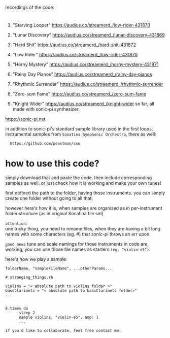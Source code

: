 recordings of the code:

#

1.  "Starving Looper"
    https://audius.co/streamerd_/low-rider-431870

2.  "Lunar Discovery"
    https://audius.co/streamerd_/lunar-discovery-431869

3.  "Hard Shit"
    https://audius.co/streamerd_/hard-shit-431872

4.  "Low Rider"
    https://audius.co/streamerd_/low-rider-431870

5.  "Horny Mystery"
    https://audius.co/streamerd_/horny-mystery-431871

6.  "Rainy Day Pianos"
    https://audius.co/streamerd_/rainy-day-pianos

7.  "Rhythmic Surrender"
    https://audius.co/streamerd_/rhythmic-surrender

8.  "Zero-sum Fame"
    https://audius.co/streamerd_/zero-sum-fame

9.  "Knight Wider"
    https://audius.co/streamerd_/knight-wider
so far, all made with sonic-pi synthesizer:

https://sonic-pi.net


in addition to sonic-pi's standard sample library used in the first loops, instrumental samples from `Sonatina Symphonic Orchestra`, there as well:

      https://github.com/peastman/sso

# how to use this code?
simply download that and paste the code, then include corresponding samples as well. or just check how it is working and make your own tunes! 

first defined the path to the folder, having those instruments. you can simply create one folder without going to all that; 

however here's how it is, when samples are organised as in per-instrument folder structure (as in original Sonatina file set)

`attention`:  
one tricky thing, you need to rename files, when they are having a bit long names with some characters (eg. #) that sonic-pi throws an err upon.

`good news`
tune and scale namings for those instruments in code are working, you can use those file names as starters `(eg. "violin-e5")`.

here's how we play a sample:

`folderName, "sampleFileName", ...otherParams...`

```
# stranging_things.rb

violins = "< absolute path to violins folder >"
bassClarinets = "< absolute path to bassClarinets folder>"
...


8.times do
      sleep 2
      sample violins, "violin-e5", amp: 1 
      ...
```



`if you'd like to collaborate, feel free contact me. `






